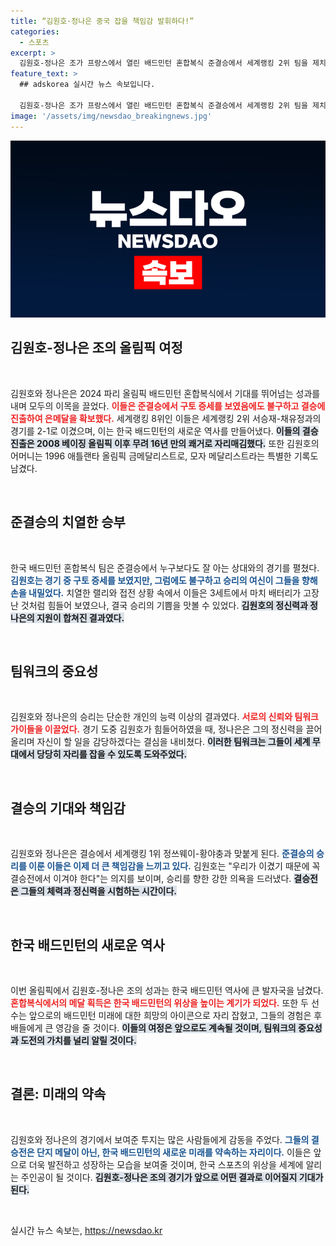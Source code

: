 ```yaml
---
title: “김원호·정나은 중국 잡을 책임감 발휘하다!”
categories:
  - 스포츠
excerpt: >
  김원호-정나은 조가 프랑스에서 열린 배드민턴 혼합복식 준결승에서 세계랭킹 2위 팀을 제치고 결승에 진출하며 은메달을 확보했다. 김원호의 구토 증세 속에서도 이룬 쾌거로, 파리올림픽에서 한국 배드민턴의 새 역사를 썼다. 결승에 대한 기대감이 고조된다!
feature_text: >
  ## adskorea 실시간 뉴스 속보입니다.

  김원호-정나은 조가 프랑스에서 열린 배드민턴 혼합복식 준결승에서 세계랭킹 2위 팀을 제치고 결승에 진출하며 은메달을 확보했다. 김원호의 구토 증세 속에서도 이룬 쾌거로, 파리올림픽에서 한국 배드민턴의 새 역사를 썼다. 결승에 대한 기대감이 고조된다!
image: '/assets/img/newsdao_breakingnews.jpg'
---
```


<p><img src="/assets/img/newsdao_breakingnews.jpg" alt="adskorea 속보" /></p>

<h2 data-ke-size="size26">김원호-정나은 조의 올림픽 여정</h2>

<p data-ke-size="size16">&nbsp;</p>

<p>김원호와 정나은은 2024 파리 올림픽 배드민턴 혼합복식에서 기대를 뛰어넘는 성과를 내며 모두의 이목을 끌었다. <b><span style="color: #ee2323;">이들은 준결승에서 구토 증세를 보였음에도 불구하고 결승에 진출하여 은메달을 확보했다.</span></b> 세계랭킹 8위인 이들은 세계랭킹 2위 서승재-채유정과의 경기를 2-1로 이겼으며, 이는 한국 배드민턴의 새로운 역사를 만들어냈다. <b><span style="background-color: #21538527;">이들의 결승 진출은 2008 베이징 올림픽 이후 무려 16년 만의 쾌거로 자리매김했다.</span></b> 또한 김원호의 어머니는 1996 애틀랜타 올림픽 금메달리스트로, 모자 메달리스트라는 특별한 기록도 남겼다. </p>

<p data-ke-size="size16">&nbsp;</p>

<h2 data-ke-size="size26">준결승의 치열한 승부</h2>

<p data-ke-size="size16">&nbsp;</p>

<p>한국 배드민턴 혼합복식 팀은 준결승에서 누구보다도 잘 아는 상대와의 경기를 펼쳤다. <b><span style="color: #1a5490;">김원호는 경기 중 구토 증세를 보였지만, 그럼에도 불구하고 승리의 여신이 그들을 향해 손을 내밀었다.</span></b> 치열한 랠리와 접전 상황 속에서 이들은 3세트에서 마치 배터리가 고장난 것처럼 힘들어 보였으나, 결국 승리의 기쁨을 맛볼 수 있었다. <b><span style="background-color: #21538527;">김원호의 정신력과 정나은의 지원이 합쳐진 결과였다.</span></b> </p>

<p data-ke-size="size16">&nbsp;</p>

<h2 data-ke-size="size26">팀워크의 중요성</h2>

<p data-ke-size="size16">&nbsp;</p>

<p>김원호와 정나은의 승리는 단순한 개인의 능력 이상의 결과였다. <b><span style="color: #ee2323;">서로의 신뢰와 팀워크가이들을 이끌었다.</span></b> 경기 도중 김원호가 힘들어하였을 때, 정나은은 그의 정신력을 끌어올리며 자신이 할 일을 감당하겠다는 결심을 내비쳤다. <b><span style="background-color: #21538527;">이러한 팀워크는 그들이 세계 무대에서 당당히 자리를 잡을 수 있도록 도와주었다.</span></b> </p>

<p data-ke-size="size16">&nbsp;</p>

<h2 data-ke-size="size26">결승의 기대와 책임감</h2>

<p data-ke-size="size16">&nbsp;</p>

<p>김원호와 정나은은 결승에서 세계랭킹 1위 정쓰웨이-황야충과 맞붙게 된다. <b><span style="color: #1a5490;">준결승의 승리를 이룬 이들은 이제 더 큰 책임감을 느끼고 있다.</span></b> 김원호는 "우리가 이겼기 때문에 꼭 결승전에서 이겨야 한다"는 의지를 보이며, 승리를 향한 강한 의욕을 드러냈다. <b><span style="background-color: #21538527;">결승전은 그들의 체력과 정신력을 시험하는 시간이다.</span></b> </p>

<p data-ke-size="size16">&nbsp;</p>

<h2 data-ke-size="size26">한국 배드민턴의 새로운 역사</h2>

<p data-ke-size="size16">&nbsp;</p>

<p>이번 올림픽에서 김원호-정나은 조의 성과는 한국 배드민턴 역사에 큰 발자국을 남겼다. <b><span style="color: #ee2323;">혼합복식에서의 메달 획득은 한국 배드민턴의 위상을 높이는 계기가 되었다.</span></b> 또한 두 선수는 앞으로의 배드민턴 미래에 대한 희망의 아이콘으로 자리 잡혔고, 그들의 경험은 후배들에게 큰 영감을 줄 것이다. <b><span style="background-color: #21538527;">이들의 여정은 앞으로도 계속될 것이며, 팀워크의 중요성과 도전의 가치를 널리 알릴 것이다.</span></b> </p>

<p data-ke-size="size16">&nbsp;</p>

<h2 data-ke-size="size26">결론: 미래의 약속</h2>

<p data-ke-size="size16">&nbsp;</p>

<p>김원호와 정나은의 경기에서 보여준 투지는 많은 사람들에게 감동을 주었다. <b><span style="color: #1a5490;">그들의 결승전은 단지 메달이 아닌, 한국 배드민턴의 새로운 미래를 약속하는 자리이다.</span></b> 이들은 앞으로 더욱 발전하고 성장하는 모습을 보여줄 것이며, 한국 스포츠의 위상을 세계에 알리는 주인공이 될 것이다. <b><span style="background-color: #21538527;">김원호-정나은 조의 경기가 앞으로 어떤 결과로 이어질지 기대가 된다.</span></b> </p>

<p data-ke-size="size16">&nbsp;</p>
실시간 뉴스 속보는, <a href="https://newsdao.kr" rel="dofollow">https://newsdao.kr</a>


